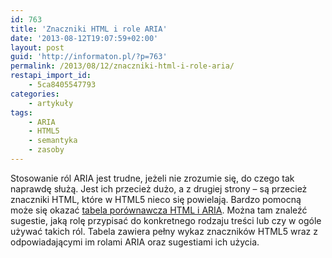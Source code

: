 ```yaml
---
id: 763
title: 'Znaczniki HTML i role ARIA'
date: '2013-08-12T19:07:59+02:00'
layout: post
guid: 'http://informaton.pl/?p=763'
permalink: /2013/08/12/znaczniki-html-i-role-aria/
restapi_import_id:
    - 5ca8405547793
categories:
    - artykuły
tags:
    - ARIA
    - HTML5
    - semantyka
    - zasoby
---
```


Stosowanie ról ARIA jest trudne, jeżeli nie zrozumie się, do czego tak naprawdę służą. Jest ich przecież dużo, a z drugiej strony – są przecież znaczniki HTML, które w HTML5 nieco się powielają. Bardzo pomocną może się okazać [tabela porównawcza HTML i ARIA](http://rawgithub.com/w3c/aria-in-html/master/index.html#recommendations-table). Można tam znaleźć sugestie, jaką rolę przypisać do konkretnego rodzaju treści lub czy w ogóle używać takich ról. Tabela zawiera pełny wykaz znaczników HTML5 wraz z odpowiadającymi im rolami ARIA oraz sugestiami ich użycia.